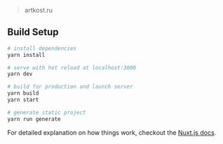 > artkost.ru

## Build Setup

``` bash
# install dependencies
yarn install

# serve with hot reload at localhost:3000
yarn dev

# build for production and launch server
yarn build
yarn start

# generate static project
yarn run generate
```

For detailed explanation on how things work, checkout the [Nuxt.js docs](https://github.com/nuxt/nuxt.js).
